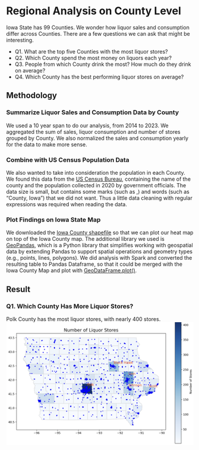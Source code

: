 # Regional Analysis on County Level
Iowa State has 99 Counties. We wonder how liquor sales and consumption differ across Counties. There are a few questions we can ask that might be interesting.
* Q1. What are the top five Counties with the most liquor stores?
* Q2. Which County spend the most money on liquors each year?
* Q3. People from which County drink the most? How much do they drink on average?
* Q4. Which County has the best performing liquor stores on average?

## Methodology
### Summarize Liquor Sales and Consumption Data by County
We used a 10 year span to do our analysis, from 2014 to 2023. We aggregated the sum of sales, liquor consumption and number of stores grouped by County. We also normalized the sales and consumption yearly for the data to make more sense.
### Combine with US Census Population Data
We also wanted to take into consideration the population in each County. We found this data from the [US Census Bureau](https://www.census.gov/data/datasets/time-series/demo/popest/2020s-counties-total.html), containing the name of the county and the population collected in 2020 by government officials. The data size is small, but contains some marks (such as ,) and words (such as “County, Iowa”) that we did not want. Thus a little data cleaning with regular expressions was required when reading the data.
### Plot Findings on Iowa State Map
We downloaded the [Iowa County shapefile](https://hub.arcgis.com/datasets/8a1c2d500d8847d79aa47d45d44eb133_0/explore) so that we can plot our heat map on top of the Iowa County map. The additional library we used is [GeoPandas](https://geopandas.org/en/stable/getting_started.html), which is a Python library that simplifies working with geospatial data by extending Pandas to support spatial operations and geometry types (e.g., points, lines, polygons). We did analysis with Spark and converted the resulting table to Pandas Dataframe, so that it could be merged with the Iowa County Map and plot with [GeoDataFrame.plot()](https://geopandas.org/en/stable/docs/reference/api/geopandas.GeoDataFrame.plot.html).

## Result
### Q1. Which County Has More Liquor Stores?
Polk County has the most liquor stores, with nearly 400 stores.  
<img src="figures/result_q1.png" alt="result_q1" width="800">
